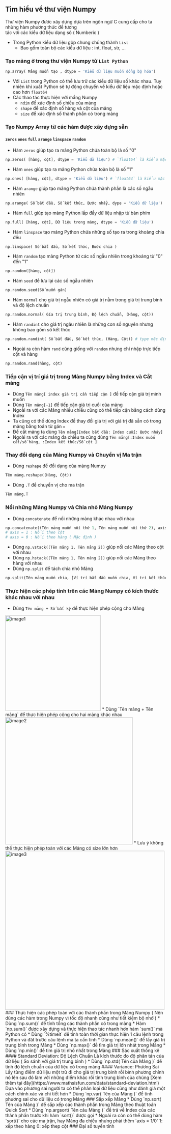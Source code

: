 ## Tìm hiểu về thư viện Numpy
Thư viện Numpy đươc xây dựng dựa trên ngôn ngữ C cung cấp cho ta nhừng hàm phương thức để tương   
tác với các kiểu dữ liệu dạng sô ( Numberic )
* Trong Python kiểu dữ liệu gộp chung chúng thành `List`
    * Bao gồm toàn bộ các kiểu dữ liệu : int, float, str, ... 
### Tạo mảng ở trong thư viện Numpy từ `List Python`
```Python
np.array( Mảng muốn tạo , dtype = 'Kiểu dữ liệu muốn đồng bộ hóa')
```
* Với `List` trong Python có thể lưu trữ các kiểu dữ liệu số khác nhau. Tuy nhiên khi xuất Python sẽ
  tự động chuyển về kiểu dữ liệu mặc định hoặc cao hơn `float64`
* Các thao tác thực hiện với mẩng Numpy
  * `ndim` để xác định số chiều của mảng 
  * `shape` để xác định số hàng và cột của mảng
  * `size` để xác định số thành phần có trong mảng 
### Tạo Numpy Array từ các hàm được xây dựng sẵn
#### `zeros` `ones` `full` `arange` `linspace` `random`
* Hàm `zeros` giúp tạo ra mảng Python chứa toàn bộ là số "0"   
```Python
np.zeros( [hàng, cột], dtype = 'Kiểu dữ liệu') # `float64` là kiểu mặc định
```  
* Hàm `ones` giúp tạo ra mảng Python chứa toàn bộ là số "1"
```Python
np.ones( [hàng, cột], dtype = 'Kiểu dữ liệu') # `float64` là kiểu mặc định
```
* Hàm `arange` giúp tạo mảng Python chứa thành phần là các số ngẫu nhiên
```Python
np.arange( Số bắt đầu, Số kết thúc, Bước nhẩy, dype = 'Kiểu dữ liệu')
```
* Hàm `full` giúp tạo mảng Python lắp đầy dữ liệu nhập từ bàn phím
```Python
np.full( [hàng, cột], Dữ liệu trong mảng, dtype = 'Kiểu dữ liệu')
```
* Hàm `linspace` tạo mảng Python chứa những số tạo ra trong khoảng chia đều
```Python
np.linspace( Số bắt đầu, Số kết thức, Bước chia )
```
* Hàm `random` tạo mảng Python từ các số ngẫu nhiên trong khoảng từ "0" đến "1"
```Python
np.random([hàng, cột])
```
* Hàm `seed` để lưu lại các số ngẫu nhiên
```Python
np.random.seed(Số muốn gán)
```
* Hàm `normal` cho giá trị ngẫu nhiên có giá trị nằm trong giá trị trung bình và độ lệch chuẩn
```Python
np.random.normal( Gía trị trung bình, Độ lệch chuẩn, (Hàng, cột))
```
* Hàm `randint` cho giá trị ngâu nhiên là những con số nguyên nhưng không bao gồm số kết thúc
```Python
np.random.randint( Số bắt đầu, Số kết thúc, (Hàng, Cột)) # type mặc định là int
```
* Ngoài ra còn hàm `rand` cũng giống với `random` nhưng chỉ nhập trực tiếp cột và hàng
```Python
np.random.rand(hàng, cột)
```
### Tiếp cận vị trí giá trị trong Mảng Numpy bằng Index và Cắt mảng
* Dùng `Tên mảng[ index giá trị cần tiếp cận ]` để tiếp cận giá trị mình muốn
* Dùng `Tên mảng[-1]` để tiếp cận giá trị cuối của mảng
* Ngoài ra với các Mảng nhiều chiều cũng có thể tiếp cận bằng cách dùng Index
* Ta cũng có thể dùng Index để thay đổi giá trị với giá trị đã sẵn có trong mảng bằng toán từ gán `=`
* Để cắt mảng ta dùng `Tên mảng[Index bắt đầu: Index cuối: Bước nhảy]`
* Ngoài ra với các mảng đa chiều ta cũng dùng `Tên mảng[:Index muốn cắt/số hàng, :Index kết thúc/Số cột ]`
### Thay đổi dạng của Mảng Numpy và Chuyển vị Ma trận
* Dùng `reshape` để đổi dạng của mảng Numpy
```Python
Tên mảng.reshape((Hàng, Cột))
```
* Dùng `.T` để chuyển vị cho ma trận
```Python
Tên mảng.T
```
### Nổi những Mảng Numpy và Chia nhỏ Mảng Numpy
* Dùng `concatenate` để nối những mảng khác nhau với nhau
```Python
np.concatenate((Tên mảng muốn nối thứ 1, Tên mảng muốn nối thứ 2), axis = 0/1)
# axis = 1 : Nối theo cột
# axis = 0 : Nối theo hàng ( Mặc định )
```
* Dùng `np.vstack((Tên mảng 1, Tên mảng 2))` giúp nối các Mảng theo cột với nhau
* Dùng `np.hstack((Tên mảng 1, Tên mảng 2))` giúp nối các Mảng theo hàng với nhau
* Dùng `np.split` để tách chia nhỏ Mảng
```Python
np.split(Tên mảng muốn chia, [Ví trí bắt đầu muốn chia, Ví trí kết thúc chia])
```
### Thực hiện các phép tính trên các Mảng Numpy có kích thước khác nhau với nhau
* Dùng `Tên mảng + Số bất kỳ` để thực hiện phép cộng cho Mảng
<img width="300" alt="image1" src = "https://github.com/TienNguyen0712/Note/blob/main/broadcasting_1.png">     
* Dùng `Tên mảng + Tên mảng` để thực hiện phép cộng cho hai mảng khác nhau
<img width="400" alt="image2" src = "https://github.com/TienNguyen0712/Note/blob/main/broadcasting_2.png">     
* Lưu ý không thể thực hiện phép toàn với các Mảng có size lớn hơn
<img width="500" alt="image3" src = "https://github.com/TienNguyen0712/Note/blob/main/broadcasting_3.png">       
### Thực hiện các phép toán với các thành phần trong Mảng Numpy ( Nên dùng các hàm trong Numpy vì tốc độ nhanh cũng như tiết kiệm bộ nhớ )    
* Dùng `np.sum()` để tính tổng các thành phần có trong mảng   
   * Hàm `np.sum()` được xây dựng và thực hiện thao tác nhanh hơn hàm `sum()` mà Python có     
   * Dùng `%timeit` để tính toàn thời gian thực hiện 1 câu lệnh trong Python và đăt trước câu lệnh mà ta cần tính     
* Dùng `np.mean()` để lấy giá trị trung bình trong Mảng      
* Dùng `np.max()` để tìm giá trị lớn nhát trong Mảng      
* Dùng `np.min()` để tim giá trị nhỏ nhất trong Mảng     
### Sác xuất thống kê     
#### Standard Deviation: Độ Lệch Chuẩn      
Là kích thước đo độ phân tán của dữ liệu ( So sánh với giá trị trung bình )     
* Dùng `np.std( Tên của Mảng )` để tính độ lệch chuẩn của dữ liệu có trong mảng    
#### Variance: Phương Sai      
Lấy từng điểm dữ liệu một trừ đi cho giá trị trung bình rồi bình phương chính nó lên sau đó làm với những điểm khác rồi tính trung bình của chúng      
[Xem thêm tại đây](https://www.mathsisfun.com/data/standard-deviation.html)     
Dựa vào phương sai người ta có thể phân loại dữ liệu cũng như đánh giá một cách chính xác và chi tiết hơn
* Dùng `np.var( Tên của Mảng )` để tính phương sai cho dữ liệu có trong Mảng
### Sắp xếp Mảng
* Dùng `np.sort( Tên của Mảng )` để sắp xếp các thành phần trong Mảng theo thuật toán Quick Sort
* Dùng `np.argsort( Tên cảu Mảng )` để trả về Index của các thành phần trước khi hàm `sort()` được gọi
* Ngoài ra còn có thể dùng hàm `sort()` cho các ma trận, hay Mảng đa chiều nhưng phải thêm `axis = 1/0` 1: xếp theo hàng 0: xếp thep cột
### Đại số tuyến tính
